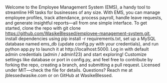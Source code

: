 Welcome to the Employee Management System (EMS), a handy tool to streamline HR tasks for businesses of any size. With EMS, you can manage employee profiles, track attendance, process payroll, handle leave requests, and generate insightful reports—all from one simple interface. To get started, clone the repo with git clone https://github.com/WasikeBlessed/employee-management-system.git, install dependencies using pip install -r requirements.txt, set up a MySQL database named ems_db (update config.py with your credentials), and run python app.py to launch it at http://localhost:5000. Log in with default admin credentials (admin / admin123) and start exploring! Customize settings like database or port in config.py, and feel free to contribute by forking the repo, creating a branch, and submitting a pull request. Licensed under MIT—check the  file for details. Questions? Reach me at jblessedwasike.com or on GitHub at WasikeBlessed.
